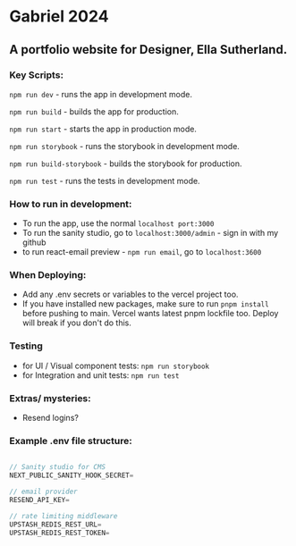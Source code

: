 # Gabriel 2024

## A portfolio website for Designer, Ella Sutherland. 

### Key Scripts: 

`npm run dev` - runs the app in development mode.

`npm run build` - builds the app for production.

`npm run start` - starts the app in production mode.

`npm run storybook` - runs the storybook in development mode.

`npm run build-storybook` - builds the storybook for production.

`npm run test` - runs the tests in development mode.

### How to run in development: 

- To run the app, use the normal `localhost port:3000`
- To run the sanity studio, go to `localhost:3000/admin` - sign in with my github
- to run react-email preview - `npm run email`, go to `localhost:3600` 

### When Deploying: 

- Add any .env secrets or variables to the vercel project too. 
- If you have installed new packages, make sure to run `pnpm install` before pushing to main. Vercel wants latest pnpm lockfile too. Deploy will break if you don't do this. 

### Testing

- for UI / Visual component tests: `npm run storybook` 
- for Integration and unit tests: `npm run test` 

### Extras/ mysteries: 

- Resend logins? 

### Example .env file structure: 

```js

// Sanity studio for CMS 
NEXT_PUBLIC_SANITY_HOOK_SECRET=

// email provider 
RESEND_API_KEY=

// rate limiting middleware 
UPSTASH_REDIS_REST_URL=
UPSTASH_REDIS_REST_TOKEN=

```